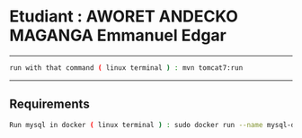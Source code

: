 # Etudiant : AWORET ANDECKO MAGANGA Emmanuel Edgar
___

```bash
run with that command ( linux terminal ) : mvn tomcat7:run
```

___

## Requirements

```bash
Run mysql in docker ( linux terminal ) : sudo docker run --name mysql-db -e MYSQL_ROOT_PASSWORD=root -e MYSQL_DATABASE=products_db -p 3406:3306 -d mysql:8.0
```
